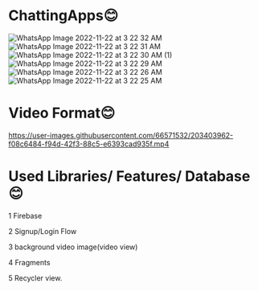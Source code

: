 # ChattingApps😊
![WhatsApp Image 2022-11-22 at 3 22 32 AM](https://user-images.githubusercontent.com/66571532/203399016-cc2c25c6-ea22-4fc6-a364-f6ee47486ac5.jpeg)
![WhatsApp Image 2022-11-22 at 3 22 31 AM](https://user-images.githubusercontent.com/66571532/203399065-6f3ab69e-d9ae-48de-a17f-4d63b94c3bee.jpeg)
![WhatsApp Image 2022-11-22 at 3 22 30 AM (1)](https://user-images.githubusercontent.com/66571532/203399096-bbf89847-459c-4b19-bddc-e1a731fd3a3e.jpeg)
![WhatsApp Image 2022-11-22 at 3 22 29 AM](https://user-images.githubusercontent.com/66571532/203399107-015c4a17-824a-4d53-b427-0b8f4890738a.jpeg)
![WhatsApp Image 2022-11-22 at 3 22 26 AM](https://user-images.githubusercontent.com/66571532/203399118-fb4e344e-2f3a-4638-a8c6-0d107ae19d6e.jpeg)
![WhatsApp Image 2022-11-22 at 3 22 25 AM](https://user-images.githubusercontent.com/66571532/203399133-c2782946-e875-418d-9bd9-535de4deff02.jpeg)

# Video Format😊
https://user-images.githubusercontent.com/66571532/203403962-f08c6484-f94d-42f3-88c5-e6393cad935f.mp4

# Used Libraries/ Features/ Database😊
 1 Firebase
 
 2 Signup/Login Flow
 
 3 background video image(video
view)

 4 Fragments
 
 5 Recycler view.


